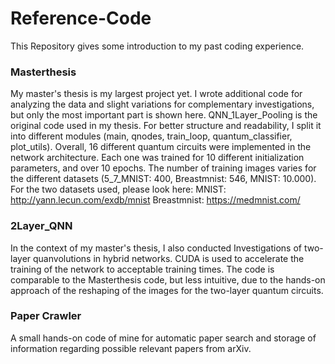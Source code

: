 # Reference-Code
This Repository gives some introduction to my past coding experience.


### Masterthesis ###
My master's thesis is my largest project yet. I wrote additional code for analyzing the data and slight variations for complementary investigations, but only the most important part is shown here. QNN_1Layer_Pooling is the original code used in my thesis. For better structure and readability, I split it into different modules (main, qnodes, train_loop, quantum_classifier, plot_utils). Overall, 16 different quantum circuits were implemented in the network architecture. Each one was trained for 10 different initialization parameters, and over 10 epochs. The number of training images varies for the different datasets (5_7_MNIST: 400, Breastmnist: 546, MNIST: 10.000).
For the two datasets used, please look here: 
MNIST:    http://yann.lecun.com/exdb/mnist
Breastmnist:   https://medmnist.com/
             
### 2Layer_QNN ###
In the context of my master's thesis, I also conducted Investigations of two-layer quanvolutions in hybrid networks. CUDA is used to accelerate the training of the network to acceptable training times. The code is comparable to the Masterthesis code, but less intuitive, due to the hands-on approach of the reshaping of the images for the two-layer quantum circuits.

### Paper Crawler ###
A small hands-on code of mine for automatic paper search and storage of information regarding possible relevant papers from arXiv.

